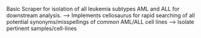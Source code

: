 Basic Scraper for isolation of all leukemia subtypes AML and ALL for downstream analysis. 
--> Implements cellosaurus for rapid searching of all potential synonyms/misspellings of common AML/ALL cell lines
--> Isolate pertinent samples/cell-lines
